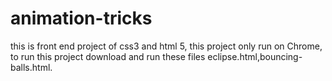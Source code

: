 animation-tricks
================

this is front end project of css3 and html 5,
this project only run on Chrome,
to run this project download and run these files eclipse.html,bouncing-balls.html.
